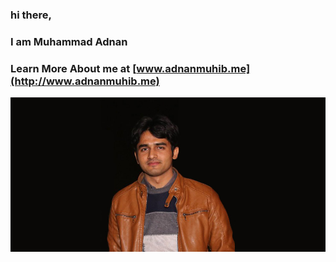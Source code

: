 ### hi there, 
### I am Muhammad Adnan
### Learn More About me at [www.adnanmuhib.me](http://www.adnanmuhib.me)
![Profile Picture](https://github.com/AdnanMuhib/AdnanMuhib/blob/master/images/main-photo.jpg)
